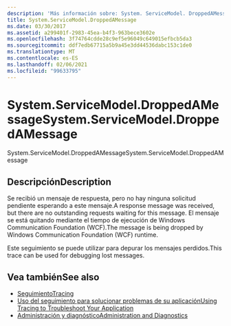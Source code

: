 ```yaml
---
description: 'Más información sobre: System. ServiceModel. DroppedAMessage'
title: System.ServiceModel.DroppedAMessage
ms.date: 03/30/2017
ms.assetid: a299401f-2983-45ea-b4f3-963bece3602e
ms.openlocfilehash: 3f74764cdde28c9ef5e96049c649015efbcb5da3
ms.sourcegitcommit: ddf7edb67715a5b9a45e3dd44536dabc153c1de0
ms.translationtype: MT
ms.contentlocale: es-ES
ms.lasthandoff: 02/06/2021
ms.locfileid: "99633795"
---
```

# <a name="systemservicemodeldroppedamessage"></a><span data-ttu-id="d000c-103">System.ServiceModel.DroppedAMessage</span><span class="sxs-lookup"><span data-stu-id="d000c-103">System.ServiceModel.DroppedAMessage</span></span>

<span data-ttu-id="d000c-104">System.ServiceModel.DroppedAMessage</span><span class="sxs-lookup"><span data-stu-id="d000c-104">System.ServiceModel.DroppedAMessage</span></span>  
  
## <a name="description"></a><span data-ttu-id="d000c-105">Descripción</span><span class="sxs-lookup"><span data-stu-id="d000c-105">Description</span></span>  

 <span data-ttu-id="d000c-106">Se recibió un mensaje de respuesta, pero no hay ninguna solicitud pendiente esperando a este mensaje.</span><span class="sxs-lookup"><span data-stu-id="d000c-106">A response message was received, but there are no outstanding requests waiting for this message.</span></span> <span data-ttu-id="d000c-107">El mensaje se está quitando mediante el tiempo de ejecución de Windows Communication Foundation (WCF).</span><span class="sxs-lookup"><span data-stu-id="d000c-107">The message is being dropped by Windows Communication Foundation (WCF) runtime.</span></span>  
  
 <span data-ttu-id="d000c-108">Este seguimiento se puede utilizar para depurar los mensajes perdidos.</span><span class="sxs-lookup"><span data-stu-id="d000c-108">This trace can be used for debugging lost messages.</span></span>  
  
## <a name="see-also"></a><span data-ttu-id="d000c-109">Vea también</span><span class="sxs-lookup"><span data-stu-id="d000c-109">See also</span></span>

- [<span data-ttu-id="d000c-110">Seguimiento</span><span class="sxs-lookup"><span data-stu-id="d000c-110">Tracing</span></span>](index.md)
- [<span data-ttu-id="d000c-111">Uso del seguimiento para solucionar problemas de su aplicación</span><span class="sxs-lookup"><span data-stu-id="d000c-111">Using Tracing to Troubleshoot Your Application</span></span>](using-tracing-to-troubleshoot-your-application.md)
- [<span data-ttu-id="d000c-112">Administración y diagnóstico</span><span class="sxs-lookup"><span data-stu-id="d000c-112">Administration and Diagnostics</span></span>](../index.md)
